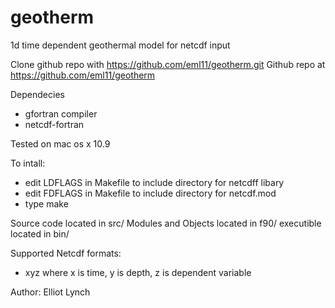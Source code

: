geotherm
========

1d time dependent geothermal model for netcdf input

Clone github repo with https://github.com/eml11/geotherm.git
Github repo at https://github.com/eml11/geotherm

Dependecies
  - gfortran compiler
  - netcdf-fortran

Tested on mac os x 10.9

To intall:
  - edit LDFLAGS in Makefile to include directory for netcdff libary
  - edit FDFLAGS in Makefile to include directory for netcdf.mod 
  - type make

Source code located in src/
Modules and Objects located in f90/
executible located in bin/

Supported Netcdf formats:
  - xyz  where x is time, y is depth, z is dependent variable


Author: Elliot Lynch

